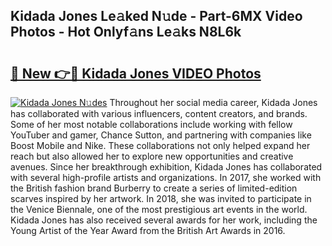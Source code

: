 ## Kidada Jones Le𝚊ked N𝚞de - Part-6MX Video Photos - Hot Onlyf𝚊ns Le𝚊ks N8L6k

# <h2><a href="http://ab43545.deff.icu/?id=Kidada+Jones">🔗 New 👉🔴 Kidada Jones VIDEO Photos</a></h2>

[![Kidada Jones N𝚞des](https://i.imgur.com/rIISA9y.gif)](http://ab43545.deff.icu/?id=Kidada+Jones)
Throughout her social media career, Kidada Jones has collaborated with various influencers, content creators, and brands. Some of her most notable collaborations include working with fellow YouTuber and gamer, Chance Sutton, and partnering with companies like Boost Mobile and Nike. These collaborations not only helped expand her reach but also allowed her to explore new opportunities and creative avenues. Since her breakthrough exhibition, Kidada Jones has collaborated with several high-profile artists and organizations. In 2017, she worked with the British fashion brand Burberry to create a series of limited-edition scarves inspired by her artwork. In 2018, she was invited to participate in the Venice Biennale, one of the most prestigious art events in the world. Kidada Jones has also received several awards for her work, including the Young Artist of the Year Award from the British Art Awards in 2016.
